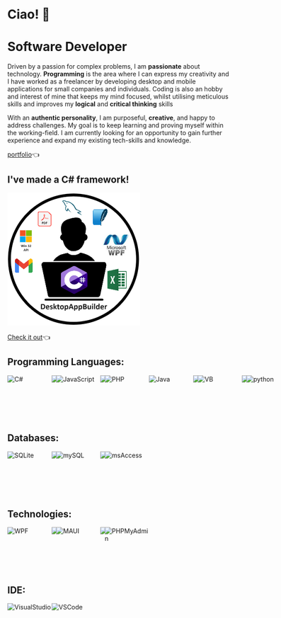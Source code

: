 # Ciao! 👋

# Software Developer

Driven by a passion for complex problems, I am **passionate** about technology. **Programming** is the area where I can express my creativity and I have worked as a freelancer by developing desktop and mobile applications for small companies and individuals. Coding is also an hobby and interest of mine that keeps my mind focused, whilst utilising meticulous skills and improves my **logical** and **critical thinking** skills

With an **authentic personality**, I am purposeful, **creative**, and happy to address challenges. My goal is to keep learning and proving myself within the working-field. I am currently looking for an opportunity to gain further experience and expand my existing tech-skills and knowledge.

[portfolio](https://salvatoreamaddio.co.uk/)👈

## I've made a C# framework!
<div>
  <img src="https://raw.githubusercontent.com/SalvatoreAmaddio/DesktopBusinessAppSharpBuilder/master/logo.png" width="300" height="300" />
</div>

 [Check it out](https://github.com/SalvatoreAmaddio/DesktopBusinessAppSharpBuilder)👈

## Programming Languages:

<div style='display:flex'>
<img src="https://salvatoreamaddio.co.uk/assets/images/programmingLanguages/csharp.png" alt="C#" width="100" height="100">
    <img src='https://upload.wikimedia.org/wikipedia/commons/8/89/HD_transparent_picture.png' width="10">
<img src="https://salvatoreamaddio.co.uk/img/js.png" alt="JavaScript" width="100" height="100">
    <img src='https://upload.wikimedia.org/wikipedia/commons/8/89/HD_transparent_picture.png' width="10">
<img src="https://salvatoreamaddio.co.uk/img/php.png" alt="PHP" width="100" height="100">

<img src="https://salvatoreamaddio.co.uk/img/java.png" alt="Java" width="100" height="100">
    <img src='https://upload.wikimedia.org/wikipedia/commons/8/89/HD_transparent_picture.png' width="10">
<img src="https://salvatoreamaddio.co.uk/img/vb.png" alt="VB" width="100" height="100">
    <img src='https://upload.wikimedia.org/wikipedia/commons/8/89/HD_transparent_picture.png' width="10">
<img src="https://salvatoreamaddio.co.uk/img/python.png" alt="python" width="100" height="100">
</div>

## Databases:
<div style='display:flex'>
<img src="https://salvatoreamaddio.co.uk/img/sqlite.png" alt="SQLite" width="100" height="100">
<img src='https://upload.wikimedia.org/wikipedia/commons/8/89/HD_transparent_picture.png' width="10">
<img src="https://salvatoreamaddio.co.uk/img/mysql.svg" alt="mySQL" width="100" height="100">
<img src='https://upload.wikimedia.org/wikipedia/commons/8/89/HD_transparent_picture.png' width="10">
<img src="https://salvatoreamaddio.co.uk/img/msaccess.png" alt="msAccess" width="100" height="100">
</div>

## Technologies:
<div style='display:flex'>
<img src="https://salvatoreamaddio.co.uk/img/wpf.png" alt="WPF" width="100" height="100">
<img src='https://upload.wikimedia.org/wikipedia/commons/8/89/HD_transparent_picture.png' width="10">
<img src="https://salvatoreamaddio.co.uk/img/maui.png" alt="MAUI" width="100" height="100">
<img src='https://upload.wikimedia.org/wikipedia/commons/8/89/HD_transparent_picture.png' width="10">
<img src="https://salvatoreamaddio.co.uk/img/phpmyadmin.png" alt="PHPMyAdmin" width="100" height="100">
</div>

## IDE:
<div style='display:flex'>
    <img src="https://upload.wikimedia.org/wikipedia/commons/2/2c/Visual_Studio_Icon_2022.svg" alt="VisualStudio" width="100" height="100">
    <img src="https://encrypted-tbn0.gstatic.com/images?q=tbn:ANd9GcSCOTIV4Tb4h16YNEwanHL3esW2nwwumHYqAFgcVaMUOw&s" alt="VSCode" width="100" height="100">
</div>
